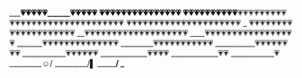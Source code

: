 


_____💗💗💗💗💗__________💗💗💗💗💗
__💗💗💗💗💗💗💗💗______💗💗💗💗💗💗💗
💗💗💗💗💗💗💗💗💗💗__💗💗💗💗💗💗💗💗💗
💗💗💗💗💗💗💗💗💗💗💗💗💗💗💗💗💗💗💗💗💗
💗💗💗💗💗💗💗💗💗💗💗💗💗💗💗💗💗💗💗💗💗
_ 💗💗💗💗💗💗💗💗💗💗💗💗💗💗💗💗💗💗💗💗
__💗💗💗💗💗💗💗💗💗💗💗💗💗💗💗💗💗💗💗
____💗💗💗💗💗💗💗💗💗💗💗💗💗💗💗💗💗
_______💗💗💗💗💗💗💗💗💗💗💗💗💗💗
_________💗💗💗💗💗💗💗💗💗💗💗
___________💗💗💗💗💗💗💗💗
____________💗💗💗💗💗💗
_____________💗💗💗💗
_____________💗💗
____________💗
_________☺/
_________/▌
_________/ \_____


